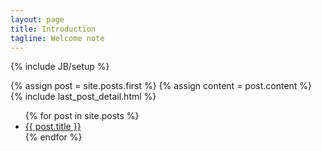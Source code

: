 ```yaml
---
layout: page
title: Introduction
tagline: Welcome note
---
```

{% include JB/setup %}

<div class="blog-index">  
  {% assign post = site.posts.first %}
  {% assign content = post.content %}
  {% include last_post_detail.html %}
</div>

<ul>
  {% for post in site.posts %}
    <li>
      <a href="{{ post.url }}">{{ post.title }}</a>
    </li>
  {% endfor %}
</ul>

